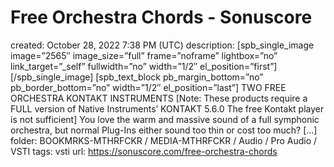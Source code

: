 # Free Orchestra Chords - Sonuscore

created: October 28, 2022 7:38 PM (UTC)
description: [spb_single_image image=”2565″ image_size=”full” frame=”noframe” lightbox=”no” link_target=”_self” fullwidth=”no” width=”1/2″ el_position=”first”][/spb_single_image] [spb_text_block pb_margin_bottom=”no” pb_border_bottom=”no” width=”1/2″ el_position=”last”] TWO FREE ORCHESTRA KONTAKT INSTRUMENTS [Note: These products require a FULL version of Native Instruments’ KONTAKT 5.6.0 The free Kontakt player is not sufficient] You love the warm and massive sound of a full symphonic orchestra, but normal Plug-Ins either sound too thin or cost too much? […]
folder: BOOKMRKS-MTHRFCKR / MEDIA-MTHRFCKR / Audio / Pro Audio / VSTI
tags: vsti
url: https://sonuscore.com/free-orchestra-chords